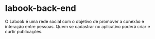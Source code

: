 # labook-back-end
O Labook é uma rede social com o objetivo de promover a conexão e interação entre pessoas. Quem se cadastrar no aplicativo poderá criar e curtir publicações. 
